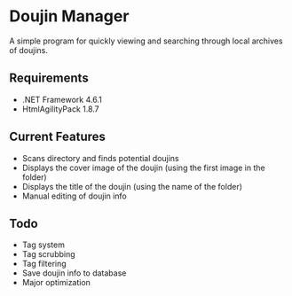# Doujin Manager
A simple program for quickly viewing and searching through local archives of doujins.

## Requirements 
* .NET Framework 4.6.1
* HtmlAgilityPack 1.8.7

## Current Features
* Scans directory and finds potential doujins
* Displays the cover image of the doujin (using the first image in the folder)
* Displays the title of the doujin (using the name of the folder)
* Manual editing of doujin info

## Todo
* Tag system
* Tag scrubbing 
* Tag filtering
* Save doujin info to database
* Major optimization
